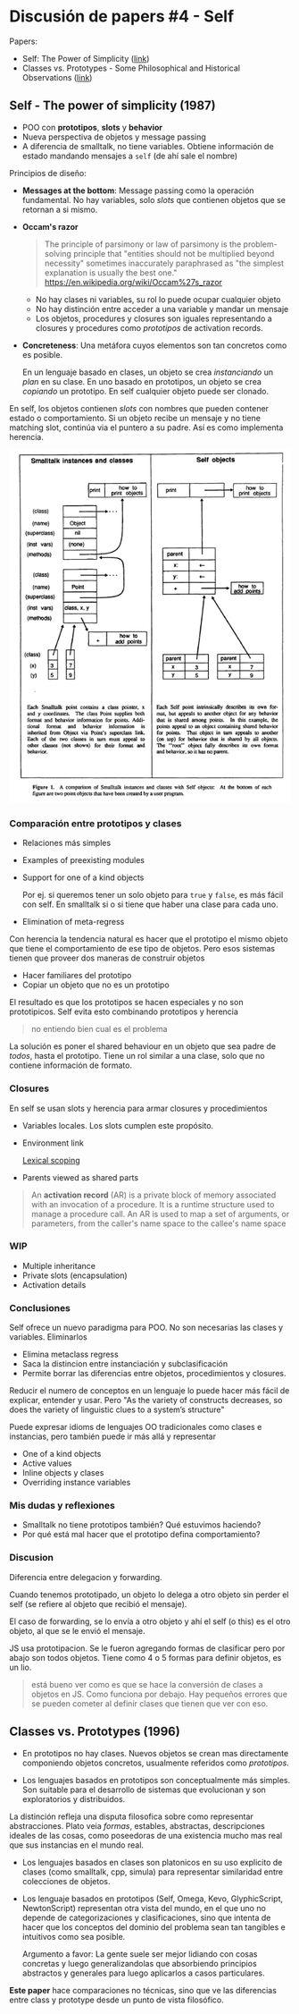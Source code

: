 # Discusión de papers #4 - Self

Papers:

- Self: The Power of Simplicity ([link](https://www.dropbox.com/s/nqp124hflmtoq0c/SELF-The%20Power%20of%20Simplicity.pdf?dl=0))
- Classes vs. Prototypes - Some Philosophical and Historical Observations ([link](https://ubadao.files.wordpress.com/2013/07/classes-vs-prototypes-some-philosophical-and-historical-observations.pdf))

## Self - The power of simplicity (1987)

- POO con **prototipos**, **slots** y **behavior**
- Nueva perspectiva de objetos y message passing
- A diferencia de smalltalk, no tiene variables. Obtiene información de estado
  mandando mensajes a `self` (de ahí sale el nombre)

Principios de diseño:

- **Messages at the bottom**: Message passing como la operación fundamental. No
  hay variables, solo *slots* que contienen objetos que se retornan a si mismo.

- **Occam's razor**

  > The principle of parsimony or law of parsimony is the problem-solving
  > principle that "entities should not be multiplied beyond necessity"
  > sometimes inaccurately paraphrased as "the simplest explanation is usually
  > the best one."
  > https://en.wikipedia.org/wiki/Occam%27s_razor

  - No hay clases ni variables, su rol lo puede ocupar cualquier objeto
  - No hay distinción entre acceder a una variable y mandar un mensaje
  - Los objetos, procedures y closures son iguales representando a closures y
    procedures como *prototipos* de activation records.

- **Concreteness**: Una metáfora cuyos elementos son tan concretos como es
  posible.

  En un lenguaje basado en clases, un objeto se crea *instanciando* un *plan* en
  su clase. En uno basado en prototipos, un objeto se crea *copiando* un
  prototipo. En self cualquier objeto puede ser clonado.

En self, los objetos contienen *slots* con nombres que pueden contener estado o
comportamiento. Si un objeto recibe un mensaje y no tiene matching slot,
continúa via el puntero a su padre. Así es como implementa herencia.

![](img/4/self_comp_st.png)

### Comparación entre prototipos y clases

- Relaciones más simples
- Examples of preexisting modules
- Support for one of a kind objects

  Por ej. si queremos tener un solo objeto para `true` y `false`, es más fácil
  con self. En smalltalk si o si tiene que haber una clase para cada uno.

- Elimination of meta-regress

Con herencia la tendencia natural es hacer que el prototipo el mismo objeto que
tiene el comportamiento de ese tipo de objetos. Pero esos sistemas tienen que
proveer dos maneras de construir objetos

- Hacer familiares del prototipo
- Copiar un objeto que no es un prototipo

El resultado es que los prototipos se hacen especiales y no son prototipicos.
Self evita esto combinando prototipos y herencia

> no entiendo bien cual es el problema

La solución es poner el shared behaviour en un objeto que sea padre de *todos*,
hasta el prototipo. Tiene un rol similar a una clase, solo que no contiene
información de formato.

### Closures

En self se usan slots y herencia para armar closures y procedimientos

- Variables locales. Los slots cumplen este propósito.
- Environment link

  [Lexical scoping](https://stackoverflow.com/questions/1047454/what-is-lexical-scope)

- Parents viewed as shared parts

> An **activation record** (AR) is a private block of memory associated with an
> invocation of a procedure. It is a runtime structure used to manage a
> procedure call. An AR is used to map a set of arguments, or parameters, from
> the caller's name space to the callee's name space

### WIP

- Multiple inheritance
- Private slots (encapsulation)
- Activation details

### Conclusiones

Self ofrece un nuevo paradigma para POO. No son necesarias las clases y
variables. Eliminarlos

- Elimina metaclass regress
- Saca la distincion entre instanciación y subclasificación
- Permite borrar las diferencias entre objetos, procedimientos y closures.

Reducir el numero de conceptos en un lenguaje lo puede hacer más fácil de
explicar, entender y usar. Pero "As the variety of constructs decreases, so
does the variety of linguistic clues to a system’s structure"

Puede expresar idioms de lenguajes OO tradicionales como clases e instancias,
pero también puede ir más allá y representar

- One of a kind objects
- Active values
- Inline objects y clases
- Overriding instance variables

### Mis dudas y reflexiones

- Smalltalk no tiene prototipos también? Qué estuvimos haciendo?
- Por qué está mal hacer que el prototipo defina comportamiento?

### Discusion

Diferencia entre delegacion y forwarding.

Cuando tenemos prototipado, un objeto lo delega a otro objeto sin perder el
self (se refiere al objeto que recibió el mensaje).

El caso de forwarding, se lo envía a otro objeto y ahí el self (o this) es el
otro objeto, al que se le envió el mensaje.

JS usa prototipacion. Se le fueron agregando formas de clasificar pero por abajo
son todos objetos. Tiene como 4 o 5 formas para definir objetos, es un lio.

> está bueno ver como es que se hace la conversión de clases a objetos en JS.
> Como funciona por debajo. Hay pequeños errores que se pueden cometer al
> definir clases que tienen que ver con eso.

## Classes vs. Prototypes (1996)

- En prototipos no hay clases. Nuevos objetos se crean mas directamente
  componiendo objetos concretos, usualmente referidos como *prototipos*.

- Los lenguajes basados en prototipos son conceptualmente más simples. Son
  suitable para el desarrollo de sistemas que evolucionan y son exploratorios y
  distribuidos.

La distinción refleja una disputa filosofica sobre como representar
abstracciones. Plato veia *formas*, estables, abstractas, descripciones ideales
de las cosas, como poseedoras de una existencia mucho mas real que sus
instancias en el mundo real.

- Los lenguajes basados en clases son platonicos en su uso explicito de clases
  (como smalltalk, cpp, simula) para representar similaridad entre colecciones
  de objetos.

- Los lenguaje basados en prototipos (Self, Omega, Kevo, GlyphicScript,
  NewtonScript) representan otra vista del mundo, en el que uno no depende de
  categorizaciones y clasificaciones, sino que intenta de hacer que los
  conceptos del dominio del problema sean tan tangibles e intuitivos como sea
  posible.

  Argumento a favor: La gente suele ser mejor lidiando con cosas concretas y
  luego generalizandolas que absorbiendo principios abstractos y generales para
  luego aplicarlos a casos particulares.

**Este paper** hace comparaciones no técnicas, sino que ve las diferencias entre
class y prototype desde un punto de vista filosófico.